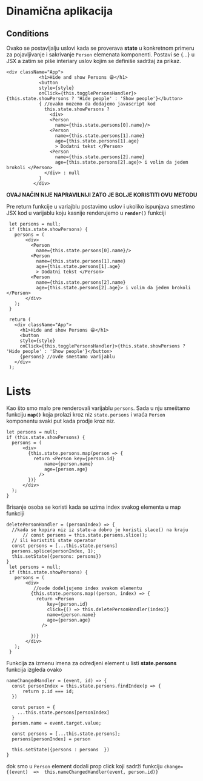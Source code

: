 # Dinamična aplikacija


## Conditions
Ovako se postavljalju uslovi kada se proverava **state** u konkretnom primeru za pojavljivanje i sakrivanje `Person` elemenata komponenti. 
Postavi se {...} u JSX a zatim se piše interiary uslov kojim se definiše sadržaj za prikaz.


    <div className="App">
                <h1>Hide and show Persons 😁</h1>
                <button 
                style={style}
                onClick={this.togglePersonsHandler}>{this.state.showPersons ? 'Hide people' : 'Show people'}</button>
                { //ovako mozemo da dodajemo javascript kod
                  this.state.showPersons ? 
                    <div>
                    <Person 
                      name={this.state.persons[0].name}/>
                    <Person 
                      name={this.state.persons[1].name} 
                      age={this.state.persons[1].age}
                      > Dodatni tekst </Person>
                    <Person 
                      name={this.state.persons[2].name} 
                      age={this.state.persons[2].age}> i volim da jedem brokoli </Person>
                  </div> : null
                }
              </div>
**OVAJ NAČIN NIJE NAPRAVILNIJI ZATO JE BOLJE KORISTITI OVU METODU**

Pre return funkcije u variajblu postavimo uslov i ukoliko ispunjava smestimo JSX kod u varijablu koju kasnije renderujemo u **`render()`** funkciji

     let persons = null;
     if (this.state.showPersons) {
       persons = (
           <div>
             <Person 
               name={this.state.persons[0].name}/>
             <Person 
               name={this.state.persons[1].name} 
               age={this.state.persons[1].age}
               > Dodatni tekst </Person>
             <Person 
               name={this.state.persons[2].name} 
               age={this.state.persons[2].age}> i volim da jedem brokoli </Person>
           </div>
       );
     }
     
     return (
       <div className="App">
         <h1>Hide and show Persons 😁</h1>
         <button 
         style={style}
         onClick={this.togglePersonsHandler}>{this.state.showPersons ? 'Hide people' : 'Show people'}</button>
         {persons} //ovde smestamo varijablu
       </div>
     );

# Lists
Kao što smo malo pre renderovali varijablu `persons`.
Sada u nju smeštamo funkciju **`map()`** koja prolazi kroz niz `state.persons` i vraća `Person` komponentu svaki put kada prodje kroz niz.

    let persons = null;
    if (this.state.showPersons) {
      persons = (
          <div>
            {this.state.persons.map(person => {
              return <Person key={person.id}
                  name={person.name} 
                  age={person.age}
                />
            })}
          </div>
      );
    }

Brisanje osoba se koristi kada se uzima index svakog elementa u map funkciji

    deletePersonHandler = (personIndex) => {
      //kada se kopira niz iz state-a dobro je koristi slace() na kraju
          // const persons = this.state.persons.slice();
      // ili koristiti state operator
      const persons = [...this.state.persons]
      persons.splice(personIndex, 1);
      this.setState({persons: persons})
    }
	 let persons = null;
	 if (this.state.showPersons) {
	   persons = (
	       <div>
		      //ovde dodeljujemo index svakom elementu
	         {this.state.persons.map((person, index) => {
	           return <Person 
	               key={person.id}
	               click={() => this.deletePersonHandler(index)}
	               name={person.name} 
	               age={person.age}
	             />
	           
	         })}
	       </div>
	   );
	 }

Funkcija za izmenu imena za odredjeni element u listi **state.persons** funkcija izgleda ovako

    nameChangedHandler = (event, id) => {
	  const personIndex = this.state.persons.findIndex(p => {
          return p.id === id;
      })

      const person = {
        ...this.state.persons[personIndex]
      }
      person.name = event.target.value;

      const persons = [...this.state.persons];
      persons[personIndex] = person

      this.setState({persons : persons  })
    }

dok smo u `Person` element dodali prop click koji sadrži funkciju
 `change={(event)  =>  this.nameChangedHandler(event, person.id)}`
